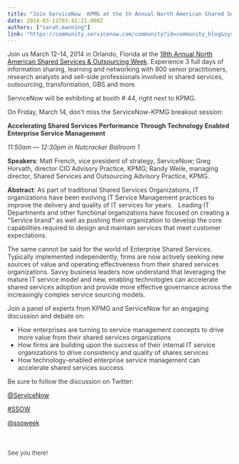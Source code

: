 ```yaml
---
title: "Join ServiceNow  KPMG at the th Annual North American Shared Services and Outsourcing Week"
date: 2014-03-11T03:41:21.000Z
authors: ["sarah.manning"]
link: "https://community.servicenow.com/community?id=community_blog&sys_id=6b9c2225dbd0dbc01dcaf3231f961923"
---
```

<p><span style="font-size: 10.5pt; color: #333333; background: white;">Join us March 12-14, 2014 in Orlando, Florida at the <a title="w.sharedservicesweek.com/" href="http://www.sharedservicesweek.com/">18th Annual North American Shared Services &amp; Outsourcing Week</a>. Experience 3 full days of information sharing, learning and networking with 800 senior practitioners, research analysts and sell-side professionals involved in shared services, outsourcing, transformation, GBS and more.</span></p><p><span style="font-size: 10.5pt; color: #333333; background: white;"> </span></p><p><span style="font-size: 10.5pt; color: #333333; background: white;">ServiceNow will be exhibiting at booth # 44, right next to KPMG. </span></p><p><span style="font-size: 10.5pt; color: #333333; background: white;"> </span></p><p><span style="font-size: 10.5pt; color: #333333; background: white;">On Friday, March 14, don't miss the ServiceNow-KPMG breakout session:</span></p><p><span style="font-size: 10.5pt; color: #333333; background: white;"> </span></p><p><strong style="color: #333333; background: white; font-size: 10.5pt;">Accelerating Shared Services Performance Through Technology Enabled Enterprise Service Management</strong></p><p><em style="color: #333333; background: white; font-size: 10.5pt;">11:50am — 12:30pm in Nutcracker Ballroom 1</em></p><p><strong style="color: #333333; background: white; font-size: 10.5pt;"> </strong></p><p><strong style="color: #333333; background: white; font-size: 10.5pt;">Speakers</strong><span style="font-size: 10.5pt; color: #333333; background: white;">: Matt French, vice president of strategy, ServiceNow; Greg Horvath, director CIO Advisory Practice, KPMG; Randy Weile, managing director, Shared Services and Outsourcing Advisory Practice, KPMG. </span></p><p><strong style="color: #333333; background: white; font-size: 10.5pt;"> </strong></p><p><strong style="color: #333333; background: white; font-size: 10.5pt;">Abstract</strong><span style="font-size: 10.5pt; color: #333333; background: white;">: </span><span style="font-size: 10.5pt; color: #333333; background: white;">As part of traditional Shared Services Organizations, IT organizations have been evolving IT Service Management practices to improve the delivery and quality of IT services for years.   Leading IT Departments and other functional organizations have focused on creating a "Service brand" as well as pushing their organization to develop the core capabilities required to design and maintain services that meet customer expectations.</span></p><p><span style="font-size: 10.5pt; color: #333333; background: white;">The same cannot be said for the world of Enterprise Shared Services.   Typically implemented independently, firms are now actively seeking new sources of value and operating effectiveness from their shared services organizations. Savvy business leaders now understand that leveraging the mature IT service model and new, enabling technologies can accelerate shared services adoption and provide more effective governance across the increasingly complex service sourcing models.</span></p><p><span style="font-size: 10.5pt; color: #333333; background: white;"> </span></p><p><span style="font-size: 10.5pt; color: #333333; background: white;">Join a panel of experts from KPMG and ServiceNow for an engaging discussion and debate on:</span></p><ul style="list-style-type: disc;"><li><span style="font-size: 10.5pt; color: #333333; background: white;">How enterprises are turning to service management concepts to drive more value from their shared services organizations</span></li><li><span style="font-size: 10.5pt; color: #333333; background: white;">How firms are building upon the success of their internal IT service organizations to drive consistency and quality of shares services</span></li><li><span style="font-size: 10.5pt; color: #333333; background: white;">How technology-enabled enterprise service management can accelerate shared services success.</span></li></ul><p><span style="font-size: 10.5pt; color: #333333; background: white;"> </span></p><p><span style="font-size: 10.5pt; color: #333333; background: white;">Be sure to follow the discussion on Twitter:</span></p><p><span style="font-size: 10.5pt; color: #333333; background: white;"><a title="witter.com/servicenow" href="https://twitter.com/servicenow">@ServiceNow</a></span></p><p><span style="font-size: 10.5pt; color: #333333; background: white;"><a title="witter.com/search?q=%23SSOW&src=hash&f=realtime" href="https://twitter.com/search?q=%23SSOW&amp;src=hash&amp;f=realtime">#SSOW</a></span></p><p><span style="font-size: 10.5pt; color: #333333; background: white;"><a title="witter.com/ssoweek" href="https://twitter.com/ssoweek">@ssoweek </a></span></p><p><span style="color: #404040; font-family: Cambria; font-size: 10.5pt; line-height: 1.5em;"><br/></span></p><p><span style="line-height: 1.5em; color: #404040; font-size: 10.5pt; font-family: arial, helvetica, sans-serif;">See you there! </span></p>